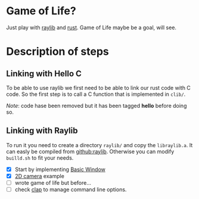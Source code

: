 # Game of Life?

Just play with [raylib](https://www.raylib.com/) and [rust](https://www.rust-lang.org/).
Game of Life maybe be a goal, will see.

# Description of steps

## Linking with Hello C

To be able to use raylib we first need to be able to link our rust code with
C code. So the first step is to call a C function that is implemented in `clib/`.

*Note*: code hase been removed but it has been tagged **hello** before doing so.

## Linking with Raylib

To run it you need to create a directory `raylib/` and copy the `libraylib.a`.
It can easly be compiled from [github:raylib](https://github.com/raysan5/raylib).
Otherwise you can modify `builld.sh` to fit your needs.

- [x] Start by implementing [Basic Window](https://www.raylib.com/examples/core/loader.html?name=core_basic_window)
- [x] [2D camera](https://www.raylib.com/examples/core/loader.html?name=core_2d_camera) example
- [ ] wrote game of life but before...
- [ ] check [clap](https://crates.io/crates/clap) to manage command line options.
